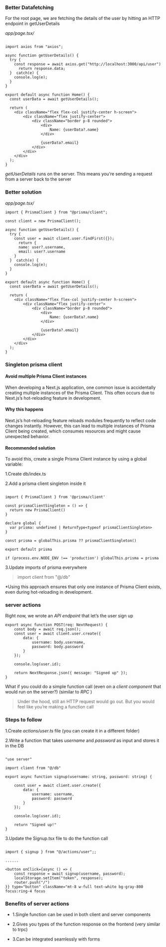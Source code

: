 ### Better Datafetching

For the root page, we are fetching the details of the user by hitting an HTTP endpoint in getUserDetails

*app/page.tsx/*

```

import axios from "axios";

async function getUserDetails() {
  try {
    const response = await axios.get("http://localhost:3000/api/user")
	  return response.data;
  }  catch(e) {
    console.log(e);
  }
}

export default async function Home() {
  const userData = await getUserDetails();

  return (
    <div className="flex flex-col justify-center h-screen">
        <div className="flex justify-center">
            <div className="border p-8 rounded">
                <div>
                    Name: {userData?.name}
                </div>
                
                {userData?.email}
            </div>
        </div>
    </div>
  );
}

```


*getUserDetails* runs on the server. This means you’re sending a request from a server back to the server

### Better solution

*app/page.tsx/*

```
import { PrismaClient } from "@prisma/client";

const client = new PrismaClient();

async function getUserDetails() {
  try {
    const user = await client.user.findFirst({});
	  return {
      name: user?.username,
      email: user?.username
    }
  }  catch(e) {
    console.log(e);
  }
}

export default async function Home() {
  const userData = await getUserDetails();

  return (
    <div className="flex flex-col justify-center h-screen">
        <div className="flex justify-center">
            <div className="border p-8 rounded">
                <div>
                    Name: {userData?.name}
                </div>
                
                {userData?.email}
            </div>
        </div>
    </div>
  );
}

```

### Singleton prisma client


#### Avoid multiple Prisma Client instances

When developing a Next.js application, one common issue is accidentally creating multiple instances of the Prisma Client. This often occurs due to Next.js’s hot-reloading feature in development.

#### Why this happens

Next.js’s hot-reloading feature reloads modules frequently to reflect code changes instantly. However, this can lead to multiple instances of Prisma Client being created, which consumes resources and might cause unexpected behavior.

#### Recommended solution

To avoid this, create a single Prisma Client instance by using a global variable:


1.Create db/index.ts

2.Add a prisma client singleton inside it

```

import { PrismaClient } from '@prisma/client'

const prismaClientSingleton = () => {
  return new PrismaClient()
}

declare global {
  var prisma: undefined | ReturnType<typeof prismaClientSingleton>
}

const prisma = globalThis.prisma ?? prismaClientSingleton()

export default prisma

if (process.env.NODE_ENV !== 'production') globalThis.prisma = prisma

```

3.Update imports of prisma everywhere

  > import client from "@/db"

 

*Using this approach ensures that only one instance of Prisma Client exists, even during hot-reloading in development.


### server actions

Right now, we wrote an *API endpoint* that let’s the user sign up

```
export async function POST(req: NextRequest) {
    const body = await req.json();
    const user = await client.user.create({
        data: {
            username: body.username,
            password: body.password
        }
    });

    console.log(user.id);

    return NextResponse.json({ message: "Signed up" });
}

```

What if you could do a simple function call (even on a *client component*  that would run on the server?) (similar to *RPC* )

 > Under the hood, still an HTTP request would go out. But you would feel like you’re making a function call

### Steps to follow

1.Create *actions/user.ts* file (you can create it in a different folder)

2.Write a function that takes *username* and *password* as input and stores it in the DB

```

"use server"

import client from "@/db"

export async function signup(username: string, password: string) {
 
    const user = await client.user.create({
        data: {
            username: username,
            password: password
        }
    });

    console.log(user.id);

    return "Signed up!"
}

```

3.Update the Signup.tsx file to do the function call

```

import { signup } from "@/actions/user";;

......

<button onClick={async () => {
    const response = await signup(username, password);
    localStorage.setItem("token", response);
    router.push("/")
}} type="button" className="mt-8 w-full text-white bg-gray-800 focus:ring-4 focus

```

### Benefits of server actions
 - 1.Single function can be used in both client and server components

 - 2.Gives you types of the function response on the frontend (very similar to trpc)

 - 3.Can be integrated seamlessly with forms


